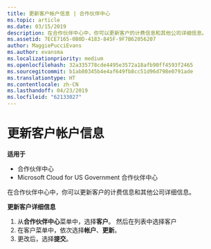 ```yaml
---
title: 更新客户帐户信息 | 合作伙伴中心
ms.topic: article
ms.date: 03/15/2019
description: 在合作伙伴中心中，你可以更新客户的计费信息和其他公司详细信息。
ms.assetid: 7ECE7165-0B0D-4183-845F-9F7B62056207
author: MaggiePucciEvans
ms.author: evansma
ms.localizationpriority: medium
ms.openlocfilehash: 32a335778cde4495e3572a18afb90ff4593f2465
ms.sourcegitcommit: b1ab80345b4e4af649fb8cc51d96d798e0791ade
ms.translationtype: HT
ms.contentlocale: zh-CN
ms.lasthandoff: 04/23/2019
ms.locfileid: "62133027"
---
```

# <a name="update-customer-account-info"></a>更新客户帐户信息

**适用于**

-  合作伙伴中心
-  Microsoft Cloud for US Government 合作伙伴中心


在合作伙伴中心中，你可以更新客户的计费信息和其他公司详细信息。

**更新客户详细信息**

1.  从**合作伙伴中心**菜单中，选择**客户**。 然后在列表中选择客户
2.  在客户菜单中，依次选择**帐户**、**更新**。
3.  更改后，选择**提交**。

 

 



